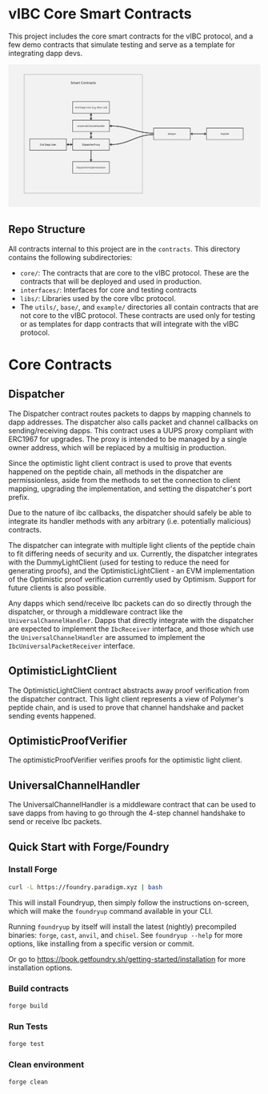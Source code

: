 # vIBC Core Smart Contracts

This project includes the core smart contracts for the vIBC protocol, and a few demo contracts that simulate testing and serve as a template for integrating dapp devs.

![](./diagrams/vibcContractsOverview.jpg)


## Repo Structure

All contracts internal to this project are in the `contracts`. This directory contains the following subdirectories:
- `core/`: The contracts that are core to the vIBC protocol. These are the contracts that will be deployed and used in production. 
- `interfaces/`: Interfaces for core and testing contracts 
- `libs/`: Libraries used by the core vIbc protocol.
- The `utils/`, `base/`, and `example/` directories all contain contracts that are not core to the vIBC protocol. These contracts are used only for testing or as templates for dapp contracts that will integrate with the vIBC protocol. 


# Core Contracts
## Dispatcher
The Dispatcher contract routes packets to dapps by mapping channels to dapp addresses. The dispatcher also calls packet and channel callbacks on sending/receiving dapps. This contract uses a UUPS proxy compliant with ERC1967 for upgrades. The proxy is intended to be managed by a single owner address, which will be replaced by a multisig in production. 

Since the optimistic light client contract is used to prove that events happened on the peptide chain, all methods in the dispatcher are permissionless, aside from the methods to set the connection to client mapping, upgrading the implementation, and setting the dispatcher's port prefix. 

Due to the nature of ibc callbacks, the dispatcher should safely be able to integrate its handler methods with any arbitrary (i.e. potentially malicious) contracts. 

The dispatcher can integrate with multiple light clients of the peptide chain to fit differing needs of security and ux. Currently, the dispatcher integrates with the DummyLightClient (used for testing to reduce the need for generating proofs), and the OptimisticLightClient - an EVM implementation of the Optimistic proof verification currently used by Optimism. Support for future clients is also possible. 

Any dapps which send/receive Ibc packets can do so directly through the dispatcher, or through a middleware contract like the `UniversalChannelHandler`. Dapps that directly integrate with the dispatcher are expected to implement the `IbcReceiver` interface, and those which use the `UniversalChannelHandler` are assumed to implement the `IbcUniversalPacketReceiver` interface.

## OptimisticLightClient
The OptimisticLightClient contract abstracts away proof verification from the dispatcher contract. This light client represents a view of Polymer's peptide chain, and is used to prove that channel handshake and packet sending events happened. 

## OptimisticProofVerifier
The optimisticProofVerifier verifies proofs for the optimistic light client. 

## UniversalChannelHandler
The UniversalChannelHandler is a middleware contract that can be used to save dapps from having to go through the 4-step channel handshake to send or receive Ibc packets. 

## Quick Start with Forge/Foundry

### Install Forge

```sh
curl -L https://foundry.paradigm.xyz | bash
```

This will install Foundryup, then simply follow the instructions on-screen, which will make the `foundryup` command available in your CLI.

Running `foundryup` by itself will install the latest (nightly) precompiled binaries: `forge`, `cast`, `anvil`, and `chisel`. See `foundryup --help` for more options, like installing from a specific version or commit.

Or go to https://book.getfoundry.sh/getting-started/installation for more installation options.

### Build contracts

```sh
forge build
```

### Run Tests

```sh
forge test
```

### Clean environment

```sh
forge clean
```

